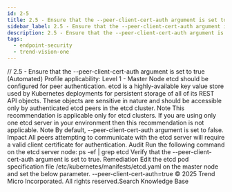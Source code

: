 ```yaml
---
id: 2-5
title: 2.5 - Ensure that the --peer-client-cert-auth argument is set to true (Automated)
sidebar_label: 2.5 - Ensure that the --peer-client-cert-auth argument is set to true (Automated)
description: 2.5 - Ensure that the --peer-client-cert-auth argument is set to true (Automated)
tags:
  - endpoint-security
  - trend-vision-one
---
```


/*<![CDATA[*/ $('#title').html($('meta[name=map-description]').attr('content')); /*]]>*/ 2.5 - Ensure that the --peer-client-cert-auth argument is set to true (Automated) Profile applicability: Level 1 - Master Node etcd should be configured for peer authentication. etcd is a highly-available key value store used by Kubernetes deployments for persistent storage of all of its REST API objects. These objects are sensitive in nature and should be accessible only by authenticated etcd peers in the etcd cluster. Note This recommendation is applicable only for etcd clusters. If you are using only one etcd server in your environment then this recommendation is not applicable. Note By default, --peer-client-cert-auth argument is set to false. Impact All peers attempting to communicate with the etcd server will require a valid client certificate for authentication. Audit Run the following command on the etcd server node: ps -ef | grep etcd Verify that the --peer-client-cert-auth argument is set to true. Remediation Edit the etcd pod specification file /etc/kubernetes/manifests/etcd.yaml on the master node and set the below parameter. --peer-client-cert-auth=true © 2025 Trend Micro Incorporated. All rights reserved.Search Knowledge Base